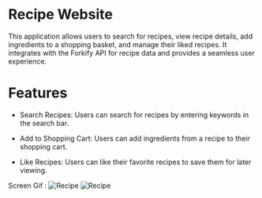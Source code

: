 # Recipe Website
This application allows users to search for recipes, view recipe details, add ingredients to a shopping basket, and manage their liked recipes. It integrates with the Forkify API for recipe data and provides a seamless user experience.

# Features

- Search Recipes: Users can search for recipes by entering keywords in the search bar.

- Add to Shopping Cart: Users can add ingredients from a recipe to their shopping cart.

- Like Recipes: Users can like their favorite recipes to save them for later viewing. 

Screen Gif : ![Recipe](https://github.com/gurkanceylan41/Recipe-Website/assets/165313565/423bd0ae-ce6b-41c7-aafe-0a0740b1efdf)
![Recipe](https://github.com/gurkanceylan41/Recipe-Website/assets/165313565/423bd0ae-ce6b-41c7-aafe-0a0740b1efdf)
